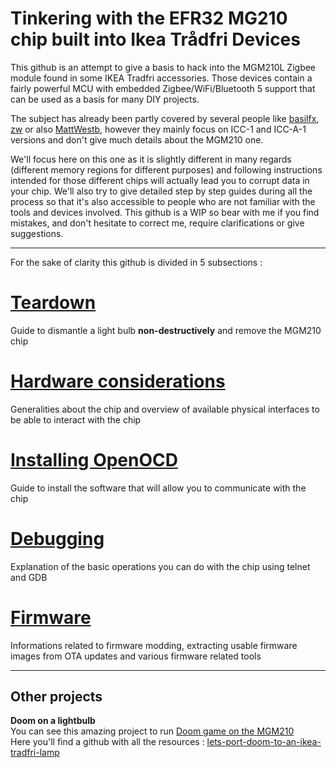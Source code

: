 # <a>Tinkering with the EFR32 MG210 chip built into Ikea Trådfri Devices</a>
This github is an attempt to give a basis to hack into the MGM210L Zigbee module found in some IKEA Tradfri accessories.
Those devices contain a fairly powerful MCU with embedded Zigbee/WiFi/Bluetooth 5 support that can be used as a basis for many DIY projects.

The subject has already been partly covered by several people like [basilfx](https://github.com/basilfx/TRADFRI-Hacking), [zw](https://github.com/zw/TRADFRI-Hacking) or also [MattWestb](https://github.com/MattWestb/IKEA-TRADFRI-ICC-A-1-Module), however they mainly focus on ICC-1 and ICC-A-1 versions and don't give much details about the MGM210 one.

We'll focus here on this one as it is slightly different in many regards (different memory regions for different purposes) and following instructions intended for those different chips will actually lead you to corrupt data in your chip.
We'll also try to give detailed step by step guides during all the process so that it's also accessible to people who are not familiar with the tools and devices involved.
This github is a WIP so bear with me if you find mistakes, and don't hesitate to correct me, require clarifications or give suggestions.


---

For the sake of clarity this github is divided in 5 subsections :

# [Teardown][Teardown]
[Teardown]:Teardown/Teardown.md</b>
Guide to dismantle a light bulb **non-destructively** and remove the MGM210 chip


# [Hardware considerations][Hardware]
[Hardware]:Hardware/Hardware.md</b>
Generalities about the chip and overview of available physical interfaces to be able to interact with the chip


# [Installing OpenOCD][OpenOCD]
[OpenOCD]:OpenOCD/OpenOCD.md
Guide to install the software that will allow you to communicate with the chip


# [Debugging][Debugging]
[Debugging]:Debugging/Debugging.md
Explanation of the basic operations you can do with the chip using telnet and GDB


# [Firmware][Firmware]
[Firmware]:Firmwares/Firmware.md
Informations related to firmware modding, extracting usable firmware images from OTA updates and various firmware related tools










---
## Other projects

**Doom on a lightbulb**  
You can see this amazing project to run [Doom game on the MGM210](https://github.com/marciopocebon/MG21DOOM)  
Here you'll find a github with all the resources : [lets-port-doom-to-an-ikea-tradfri-lamp](https://web.archive.org/web/20210614073810/https://next-hack.com/index.php/2021/06/12/lets-port-doom-to-an-ikea-tradfri-lamp/)
